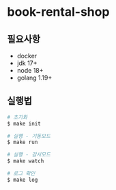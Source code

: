 # book-rental-shop

## 필요사항

- docker
- jdk 17+
- node 18+
- golang 1.19+

## 실행법

```bash
# 초기화
$ make init

# 실행 - 기동모드
$ make run

# 실행 - 감시모드
$ make watch

# 로그 확인
$ make log
```
